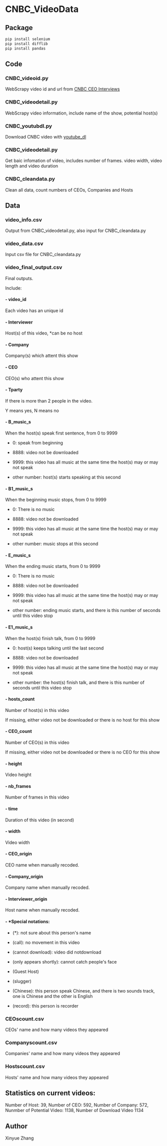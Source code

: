 # CNBC_VideoData
## Package
```bash
pip install selenium
pip install difflib
pip install pandas
```


## Code

### CNBC_videoid.py
WebScrapy video id and url from [CNBC CEO Interviews](https://www.cnbc.com/video-ceo-interviews/)

### CNBC_videodetail.py
WebScrapy video information, include name of the show, potential host(s)

### CNBC_youtubdl.py
Download CNBC video with [youtube_dl](https://github.com/ytdl-org/youtube-dl)

### CNBC_videodetail.py
Get baic infomation of video, includes number of frames. video width, video length and video duration

### CNBC_cleandata.py
Clean all data, count numbers of CEOs, Companies and Hosts

## Data

### video_info.csv
Output from CNBC_videodetail.py, also input for CNBC_cleandata.py

### video_data.csv
Input csv file for CNBC_cleandata.py

### video_final_output.csv
Final outputs.

Include:

#### - video_id
Each video has an unique id

#### - Interviewer
Host(s) of this video, *can be no host

#### - Company
Company(s) which attent this show

#### - CEO
CEO(s) who attent this show

#### - Tparty
If there is more than 2 people in the video. 

Y means yes, N means no

#### - B_music_s
When the host(s) speak first sentence, from 0 to 9999

 - 0: speak from beginning

 - 8888: video not be downloaded

 - 9999: this video has all music at the same time the host(s) may or may not speak

 - other number: host(s) starts speaking at this second

#### - B1_music_s
When the beginning music stops, from 0 to 9999

 - 0: There is no music
 
 - 8888: video not be downloaded

 - 9999: this video has all music at the same time the host(s) may or may not speak

 - other number: music stops at this second

#### - E_music_s
When the ending music starts, from 0 to 9999

 - 0: There is no music

 - 8888: video not be downloaded

 - 9999: this video has all music at the same time the host(s) may or may not speak

 - other number: ending music starts, and there is this number of seconds until this video stop

#### - E1_music_s
When the host(s) finish talk, from 0 to 9999

 - 0: host(s) keeps talking until the last second

 - 8888: video not be downloaded

 - 9999: this video has all music at the same time the host(s) may or may not speak

 - other number: the host(s) finish talk, and there is this number of seconds until this video stop

#### - hosts_count
Number of host(s) in this video

If missing, either video not be downloaded or there is no host for this show

#### - CEO_count
Number of CEO(s) in this video

If missing, either video not be downloaded or there is no CEO for this show

#### - height
Video height

#### - nb_frames
Number of frames in this video

#### - time
Duration of this video (in second)

#### - width
Video width

#### - CEO_origin
CEO name when manually recoded.

#### - Company_origin
Company name when manually recoded.

#### - Interviewer_origin
Host name when manually recoded.

#### - *Special notations:
  - (*): not sure about this person's name

  - (call): no movement in this video

  - (cannot download): video did notdownload

  - (only appears shortly): cannot catch people's face

  - (Guest Host)

  - (slugger)

  - (Chinese): this person speak Chinese, and there is two sounds track, one is Chinese and the other is English

  - (record): this person is recorder

### CEOscount.csv
CEOs' name and how many videos they appeared

### Companyscount.csv
Companies' name and how many videos they appeared

### Hostscount.csv
Hosts' name and how many videos they appeared

## Statistics on current videos:
Number of Host: 39, Number of CEO: 592, Number of Company: 572, Nunmber of Potential Video: 1138, Number of Download Video 
1134

## Author
Xinyue Zhang
